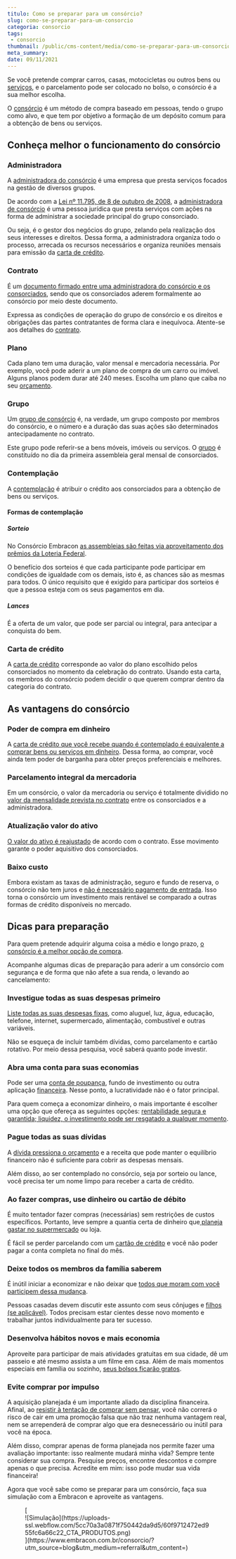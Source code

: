 ```yaml
---
titulo: Como se preparar para um consórcio?
slug: como-se-preparar-para-um-consorcio
categoria: consorcio
tags:
 - consorcio
thumbnail: /public/cms-content/media/como-se-preparar-para-um-consorcio.jpg
meta_summary: 
date: 09/11/2021
---
```

Se você pretende comprar carros, casas, motocicletas ou outros bens ou [serviços](https://www.embracon.com.br/blog/tudo-que-voce-pode-fazer-com-o-consorcio-de-servicos), e o parcelamento pode ser colocado no bolso, o consórcio é a sua melhor escolha.

O [consórcio](https://www.embracon.com.br/blog/como-entrar-em-um-consorcio) é um método de compra baseado em pessoas, tendo o grupo como alvo, e que tem por objetivo a formação de um depósito comum para a obtenção de bens ou serviços.

Conheça melhor o funcionamento do consórcio 
--------------------------------------------

### Administradora 

A [administradora do consórcio](https://www.embracon.com.br/blog/como-escolher-uma-administradora-de-consorcio) é uma empresa que presta serviços focados na gestão de diversos grupos.

De acordo com a [Lei nº 11.795, de 8 de outubro de 2008](http://www.planalto.gov.br/ccivil_03/_ato2007-2010/2008/lei/l11795.htm), a [administradora de consórcio](https://www.embracon.com.br/blog/afinal-o-que-uma-administradora-de-consorcio-faz) é uma pessoa jurídica que presta serviços com ações na forma de administrar a sociedade principal do grupo consorciado.

Ou seja, é o gestor dos negócios do grupo, zelando pela realização dos seus interesses e direitos. Dessa forma, a administradora organiza todo o processo, arrecada os recursos necessários e organiza reuniões mensais para emissão da [carta de crédito](https://www.embracon.com.br/blog/correcao-carta-de-credito-consorcio).

### Contrato 

É um [documento firmado entre uma administradora do consórcio e os consorciados](https://www.embracon.com.br/blog/o-que-e-necessario-avaliar-no-contrato-de-consorcio), sendo que os consorciados aderem formalmente ao consórcio por meio deste documento.

Expressa as condições de operação do grupo de consórcio e os direitos e obrigações das partes contratantes de forma clara e inequívoca. Atente-se aos detalhes do [contrato](https://www.embracon.com.br/conhecaoconsorcio/onde-posso-visualizar-o-numero-do-meu-contrato).

### Plano 

Cada plano tem uma duração, valor mensal e mercadoria necessária. Por exemplo, você pode aderir a um plano de compra de um carro ou imóvel. Alguns planos podem durar até 240 meses. Escolha um plano que caiba no seu [orçamento](https://www.embracon.com.br/blog/como-fazer-um-orcamento-familiar-sem-erro).

### Grupo 

Um [grupo de consórcio](https://www.embracon.com.br/blog/como-funciona-um-grupo-de-consorcio) é, na verdade, um grupo composto por membros do consórcio, e o número e a duração das suas ações são determinados antecipadamente no contrato.

Este grupo pode referir-se a bens móveis, imóveis ou serviços. O [grupo](https://www.embracon.com.br/blog/o-que-sao-os-grupos-de-consorcio-e-como-eles-funcionam) é constituído no dia da primeira assembleia geral mensal de consorciados.

### Contemplação 

A [contemplação](https://www.embracon.com.br/blog/guia-da-contemplacao-de-consorcio) é atribuir o crédito aos consorciados para a obtenção de bens ou serviços.

#### Formas de contemplação 

##### Sorteio 

No Consórcio Embracon [as assembleias são feitas via aproveitamento dos prêmios da Loteria Federal](https://www.embracon.com.br/conhecaoconsorcio/como-sao-realizados-os-sorteios-nas-assembleias).

O benefício dos sorteios é que cada participante pode participar em condições de igualdade com os demais, isto é, as chances são as mesmas para todos. O único requisito que é exigido para participar dos sorteios é que a pessoa esteja com os seus pagamentos em dia.

##### Lances 

É a oferta de um valor, que pode ser parcial ou integral, para antecipar a conquista do bem.

### Carta de crédito 

A [carta de crédito](https://www.embracon.com.br/blog/o-que-e-e-como-funciona-a-carta-de-credito) corresponde ao valor do plano escolhido pelos consorciados no momento da celebração do contrato. Usando esta carta, os membros do consórcio podem decidir o que querem comprar dentro da categoria do contrato.

As vantagens do consórcio 
--------------------------

### Poder de compra em dinheiro 

A [carta de crédito que você recebe quando é contemplado é equivalente a comprar bens ou serviços em dinheiro](https://www.embracon.com.br/blog/5-segredos-do-consorcio-que-nunca-te-contam). Dessa forma, ao comprar, você ainda tem poder de barganha para obter preços preferenciais e melhores.

### Parcelamento integral da mercadoria 

Em um consórcio, o valor da mercadoria ou serviço é totalmente dividido no[ valor da mensalidade prevista no contrato](https://www.embracon.com.br/blog/como-e-feito-o-pagamento-da-parcela-do-consorcio) entre os consorciados e a administradora.

### Atualização valor do ativo 

[O valor do ativo é reajustado](https://www.embracon.com.br/blog/reajuste-consorcio-como-e-feito) de acordo com o contrato. Esse movimento garante o poder aquisitivo dos consorciados.

### Baixo custo 

Embora existam as taxas de administração, seguro e fundo de reserva, o consórcio não tem juros e [não é necessário pagamento de entrada](https://www.embracon.com.br/blog/consorcio-nao-tem-entrada-saiba-mais). Isso torna o consórcio um investimento mais rentável se comparado a outras formas de crédito disponíveis no mercado.

Dicas para preparação 
----------------------

Para quem pretende adquirir alguma coisa a médio e longo prazo, [o consórcio é a melhor opção de compra](https://www.embracon.com.br/blog/como-entrar-em-um-consorcio).

Acompanhe algumas dicas de preparação para aderir a um consórcio com segurança e de forma que não afete a sua renda, o levando ao cancelamento:

### Investigue todas as suas despesas primeiro 

[Liste todas as suas despesas fixas](https://www.embracon.com.br/blog/quais-sao-as-despesas-superfluas-que-podem-ser-cortadas-do-dia-a-dia), como aluguel, luz, água, educação, telefone, internet, supermercado, alimentação, combustível e outras variáveis.

Não se esqueça de incluir também dívidas, como parcelamento e cartão rotativo. Por meio dessa pesquisa, você saberá quanto pode investir.

### Abra uma conta para suas economias 

Pode ser uma [conta de poupança](https://www.embracon.com.br/blog/vale-a-pena-guardar-dinheiro-na-poupanca), fundo de investimento ou outra aplicação [financeira](https://www.embracon.com.br/blog/reserva-financeira-como-preparar-a-sua). Nesse ponto, a lucratividade não é o fator principal.

Para quem começa a economizar dinheiro, o mais importante é escolher uma opção que ofereça as seguintes opções: [rentabilidade segura e garantida; liquidez, o investimento pode ser resgatado a qualquer momento](https://www.embracon.com.br/blog/perfil-de-investidor-conheca-os-tipos-e-saiba-qual-e-o-seu).

### Pague todas as suas dívidas 

A [dívida pressiona o orçamento](https://www.embracon.com.br/blog/dicas-para-sair-das-dividas) e a receita que pode manter o equilíbrio financeiro não é suficiente para cobrir as despesas mensais.

Além disso, ao ser contemplado no consórcio, seja por sorteio ou lance, você precisa ter um nome limpo para receber a carta de crédito.

### Ao fazer compras, use dinheiro ou cartão de débito 

É muito tentador fazer compras (necessárias) sem restrições de custos específicos. Portanto, leve sempre a quantia certa de dinheiro que[ planeja gastar no supermercado](https://www.embracon.com.br/blog/como-economizar-nos-principais-gastos-da-vida) ou loja.

É fácil se perder parcelando com um [cartão de crédito](https://www.embracon.com.br/blog/divida-de-cartao-de-credito-como-sair-dela-e-nao-entrar-mais) e você não poder pagar a conta completa no final do mês.

### Deixe todos os membros da família saberem 

É inútil iniciar a economizar e não deixar que [todos que moram com você participem dessa mudança](https://www.embracon.com.br/blog/financas-da-familia-como-ensinar-os-filhos-a-economizar-dinheiro).

Pessoas casadas devem discutir este assunto com seus cônjuges e [filhos (se aplicável)](https://www.embracon.com.br/blog/envolva-seus-filhos-nas-financas-da-familia). Todos precisam estar cientes desse novo momento e trabalhar juntos individualmente para ter sucesso.

### Desenvolva hábitos novos e mais economia 

Aproveite para participar de mais atividades gratuitas em sua cidade, dê um passeio e até mesmo assista a um filme em casa. Além de mais momentos especiais em família ou sozinho, [seus bolsos ficarão gratos](https://www.embracon.com.br/blog/habitos-de-consumo-antes-durante-e-pos-pandemia).

### Evite comprar por impulso 

A aquisição planejada é um importante aliado da disciplina financeira. Afinal, ao [resistir à tentação de comprar sem pensar](https://www.embracon.com.br/blog/como-diminuir-o-impulso-de-comprar), você não correrá o risco de cair em uma promoção falsa que não traz nenhuma vantagem real, nem se arrependerá de comprar algo que era desnecessário ou inútil para você na época.

Além disso, comprar apenas de forma planejada nos permite fazer uma avaliação importante: isso realmente mudará minha vida? Sempre tente considerar sua compra. Pesquise preços, encontre descontos e compre apenas o que precisa. Acredite em mim: isso pode mudar sua vida financeira!

Agora que você sabe como se preparar para um consórcio, faça sua simulação com a Embracon e aproveite as vantagens.

<figure class="w-richtext-figure-type-image w-richtext-align-center">[<div>![Simulação](https://uploads-ssl.webflow.com/5cc70a3a0871f750442da9d5/60f9712472ed955fc6a66c22_CTA_PRODUTOS.png)</div>](https://www.embracon.com.br/consorcio/?utm_source=blog&utm_medium=referral&utm_content=)</figure>
